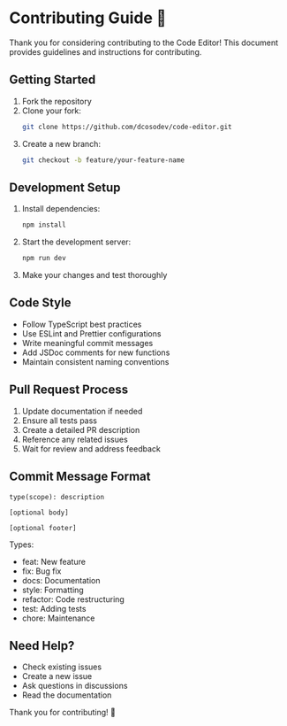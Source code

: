 # Contributing Guide 🤝

Thank you for considering contributing to the Code Editor! This document provides guidelines and instructions for contributing.

## Getting Started

1. Fork the repository
2. Clone your fork:
   ```bash
   git clone https://github.com/dcosodev/code-editor.git
   ```
3. Create a new branch:
   ```bash
   git checkout -b feature/your-feature-name
   ```

## Development Setup

1. Install dependencies:
   ```bash
   npm install
   ```

2. Start the development server:
   ```bash
   npm run dev
   ```

3. Make your changes and test thoroughly

## Code Style

- Follow TypeScript best practices
- Use ESLint and Prettier configurations
- Write meaningful commit messages
- Add JSDoc comments for new functions
- Maintain consistent naming conventions

## Pull Request Process

1. Update documentation if needed
2. Ensure all tests pass
3. Create a detailed PR description
4. Reference any related issues
5. Wait for review and address feedback

## Commit Message Format

```
type(scope): description

[optional body]

[optional footer]
```

Types:
- feat: New feature
- fix: Bug fix
- docs: Documentation
- style: Formatting
- refactor: Code restructuring
- test: Adding tests
- chore: Maintenance

## Need Help?

- Check existing issues
- Create a new issue
- Ask questions in discussions
- Read the documentation

Thank you for contributing! 🎉